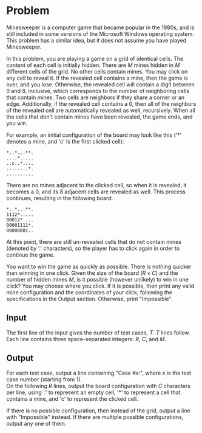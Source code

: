 # Problem

Minesweeper is a computer game that became popular in the 1980s, and is still included in some versions of the Microsoft Windows operating system. This problem has a similar idea, but it does not assume you have played Minesweeper.

In this problem, you are playing a game on a grid of identical cells. The content of each cell is initially hidden. There are $M$ mines hidden in $M$ different cells of the grid. No other cells contain mines. You may click on any cell to reveal it. If the revealed cell contains a mine, then the game is over, and you lose. Otherwise, the revealed cell will contain a digit between $0$ and $8$, inclusive, which corresponds to the number of neighboring cells that contain mines. Two cells are neighbors if they share a corner or an edge. Additionally, if the revealed cell contains a $0$, then all of the neighbors of the revealed cell are automatically revealed as well, recursively. When all the cells that don't contain mines have been revealed, the game ends, and you win.

For example, an initial configuration of the board may look like this ('*' denotes a mine, and 'c' is the first clicked cell):

```text
*..*...**.
....*.....
..c..*....
........*.
..........
```

There are no mines adjacent to the clicked cell, so when it is revealed, it becomes a $0$, and its 8 adjacent cells are revealed as well. This process continues, resulting in the following board:

```text
*..*...**.
1112*.....
00012*....
00001111*.
00000001..
```

At this point, there are still un-revealed cells that do not contain mines (denoted by '.' characters), so the player has to click again in order to continue the game.

You want to win the game as quickly as possible. There is nothing quicker than winning in one click. Given the size of the board ($R \times C$) and the number of hidden mines $M$, is it possible (however unlikely) to win in one click? You may choose where you click. If it is possible, then print any valid mine configuration and the coordinates of your click, following the specifications in the Output section. Otherwise, print "Impossible".

## Input

The first line of the input gives the number of test cases, $T$. $T$ lines follow.  
Each line contains three space-separated integers: $R$, $C$, and $M$.

## Output

For each test case, output a line containing "Case #x:", where $x$ is the test case number (starting from 1).  
On the following $R$ lines, output the board configuration with $C$ characters per line, using '.' to represent an empty cell, '*' to represent a cell that contains a mine, and 'c' to represent the clicked cell.

If there is no possible configuration, then instead of the grid, output a line with "Impossible" instead. If there are multiple possible configurations, output any one of them.
